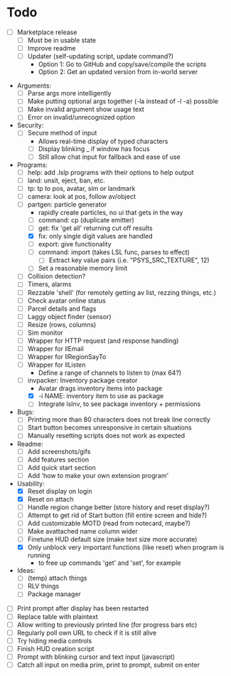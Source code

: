 # Todo
- [ ] Marketplace release
    - [ ] Must be in usable state
    - [ ] Improve readme
    - [ ] Updater (self-updating script, update command?)
        - Option 1: Go to GitHub and copy/save/compile the scripts
        - Option 2: Get an updated version from in-world server

- Arguments:
    - [ ] Parse args more intelligently
    - [ ] Make putting optional args together (-la instead of -l -a) possible
    - [ ] Make invalid argument show usage text
    - [ ] Error on invalid/unrecognized option

- Security:
    - [ ] Secure method of input
        - Allows real-time display of typed characters
        - [ ] Display blinking _ if window has focus
        - [ ] Still allow chat input for fallback and ease of use

- Programs:
    - [ ] help: add .lslp programs with their options to help output
    - [ ] land: unsit, eject, ban, etc.
    - [ ] tp: tp to pos, avatar, sim or landmark
    - [ ] camera: look at pos, follow av/object
    - [ ] partgen: particle generator
        - rapidly create particles, no ui that gets in the way
        - [ ] command: cp (duplicate emitter)
        - [ ] get: fix 'get all' returning cut off results
        - [x] fix: only single digit values are handled
        - [ ] export: give functionality
        - [ ] command: import (takes LSL func, parses to effect)
            - [ ] Extract key value pairs (i.e. "PSYS_SRC_TEXTURE", 12)
        - [ ] Set a reasonable memory limit
    - [ ] Collision detection?
    - [ ] Timers, alarms
    - [ ] Rezzable 'shell' (for remotely getting av list, rezzing things, etc.)
    - [ ] Check avatar online status
    - [ ] Parcel details and flags
    - [ ] Laggy object finder (sensor)
    - [ ] Resize (rows, columns)
    - [ ] Sim monitor
    - [ ] Wrapper for HTTP request (and response handling)
    - [ ] Wrapper for llEmail
    - [ ] Wrapper for llRegionSayTo
    - [ ] Wrapper for llListen
        - Define a range of channels to listen to (max 64?)
    - [ ] invpacker: Inventory package creator
        - Avatar drags inventory items into package
        - [x] -i NAME: inventory item to use as package
        - [ ] Integrate lsInv, to see package inventory + permissions

- Bugs:
    - [ ] Printing more than 80 characters does not break line correctly
    - [ ] Start button becomes unresponsive in certain situations
    - [ ] Manually resetting scripts does not work as expected

- Readme:
    - [ ] Add screenshots/gifs
    - [ ] Add features section
    - [ ] Add quick start section
    - [ ] Add 'how to make your own extension program'

- Usability:
    - [x] Reset display on login
    - [x] Reset on attach
    - [ ] Handle region change better (store history and reset display?)
    - [ ] Attempt to get rid of Start button (fill entire screen and hide?)
    - [ ] Add customizable MOTD (read from notecard, maybe?)
    - [ ] Make avattached name column wider
    - [ ] Finetune HUD default size (make text size more accurate)
    - [x] Only unblock very important functions (like reset) when program is running
        - to free up commands 'get' and 'set', for example

- Ideas:
    - [ ] (temp) attach things
    - [ ] RLV things
    - [ ] Package manager

- [ ] Print prompt after display has been restarted
- [ ] Replace table with plaintext
- [ ] Allow writing to previously printed line (for progress bars etc)
- [ ] Regularly poll own URL to check if it is still alive
- [ ] Try hiding media controls
- [ ] Finish HUD creation script
- [ ] Prompt with blinking cursor and text input (javascript)
- [ ] Catch all input on media prim, print to prompt, submit on enter
